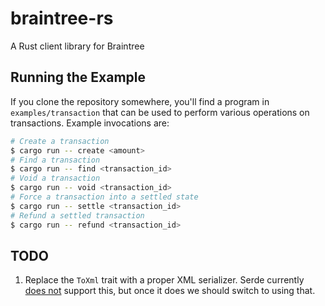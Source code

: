 # braintree-rs
A Rust client library for Braintree

## Running the Example

If you clone the repository somewhere, you'll find a program in
`examples/transaction` that can be used to perform various operations on
transactions. Example invocations are:

```sh
# Create a transaction
$ cargo run -- create <amount>
# Find a transaction
$ cargo run -- find <transaction_id>
# Void a transaction
$ cargo run -- void <transaction_id>
# Force a transaction into a settled state
$ cargo run -- settle <transaction_id>
# Refund a settled transaction
$ cargo run -- refund <transaction_id>
```

## TODO

1. Replace the `ToXml` trait with a proper XML serializer. Serde currently
   [does not](https://github.com/RReverser/serde-xml-rs/issues/7) support this, but
   once it does we should switch to using that.
